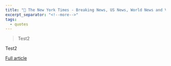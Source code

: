 ```yaml
---
title: "🔗 The New York Times - Breaking News, US News, World News and Videos"
excerpt_separator: "<!--more-->"
tags:
  - quotes
---
```

> Test2

Test2

[Full article](https://www.nytimes.com/)